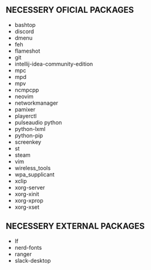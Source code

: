 ## NECESSERY OFICIAL PACKAGES
* bashtop
* discord
* dmenu
* feh
* flameshot
* git
* intellij-idea-community-edition
* mpc
* mpd
* mpv
* ncmpcpp
* neovim
* networkmanager
* pamixer
* playerctl
* pulseaudio python
* python-lxml
* python-pip
* screenkey
* st
* steam
* vim
* wireless_tools
* wpa_supplicant
* xclip
* xorg-server
* xorg-xinit
* xorg-xprop
* xorg-xset

## NECESSERY EXTERNAL PACKAGES
* lf
* nerd-fonts
* ranger
* slack-desktop
